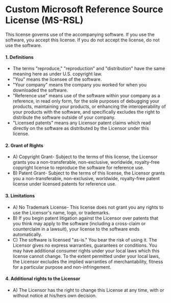 # Custom Microsoft Reference Source License (MS-RSL)

This license governs use of the accompanying software. If you use the software, you accept this license. If you do not accept the license, do not use the software.

#### 1. Definitions

- The terms "reproduce," "reproduction" and "distribution" have the same meaning here as under U.S. copyright law.
- "You" means the licensee of the software.
- "Your company" means the company you worked for when you downloaded the software.
- "Reference use" means use of the software within your company as a reference, in read only form, for the sole purposes of debugging your products, maintaining your products, or enhancing the interoperability of your products with the software, and specifically excludes the right to distribute the software outside of your company.
- "Licensed patents" means any Licensor patent claims which read directly on the software as distributed by the Licensor under this license.

#### 2. Grant of Rights

- A) Copyright Grant- Subject to the terms of this license, the Licensor grants you a non-transferable, non-exclusive, worldwide, royalty-free copyright license to reproduce the software for reference use.
- B) Patent Grant- Subject to the terms of this license, the Licensor grants you a non-transferable, non-exclusive, worldwide, royalty-free patent license under licensed patents for reference use.

#### 3. Limitations

- A) No Trademark License- This license does not grant you any rights to use the Licensor's name, logo, or trademarks.
- B) If you begin patent litigation against the Licensor over patents that you think may apply to the software (including a cross-claim or counterclaim in a lawsuit), your license to the software ends automatically.
- C) The software is licensed "as-is." You bear the risk of using it. The Licensor gives no express warranties, guarantees or conditions. You may have additional consumer rights under your local laws which this license cannot change. To the extent permitted under your local laws, the Licensor excludes the implied warranties of merchantability, fitness for a particular purpose and non-infringement.

#### 4. Additional rights to the Licensor

- A) The Licensor has the right to change this License at any time, with or without notice at his/hers own decision.
